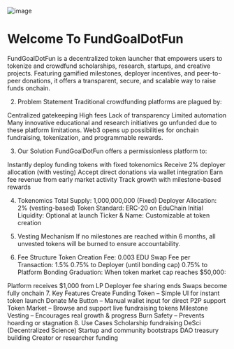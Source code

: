 ![image](https://github.com/user-attachments/assets/55f3997a-e9b9-4b4b-afc3-a258feec78da)

# Welcome To FundGoalDotFun

FundGoalDotFun is a decentralized token launcher that empowers users to tokenize and crowdfund scholarships, research, startups, and creative projects. Featuring gamified milestones, deployer incentives, and peer-to-peer donations, it offers a transparent, secure, and scalable way to raise funds onchain.

2. Problem Statement
Traditional crowdfunding platforms are plagued by:

Centralized gatekeeping
High fees
Lack of transparency
Limited automation
Many innovative educational and research initiatives go unfunded due to these platform limitations. Web3 opens up possibilities for onchain fundraising, tokenization, and programmable rewards.

3. Our Solution
FundGoalDotFun offers a permissionless platform to:

Instantly deploy funding tokens with fixed tokenomics
Receive 2% deployer allocation (with vesting)
Accept direct donations via wallet integration
Earn fee revenue from early market activity
Track growth with milestone-based rewards

4. Tokenomics
Total Supply: 1,000,000,000 (Fixed)
Deployer Allocation: 2% (vesting-based)
Token Standard: ERC-20 on EduChain
Initial Liquidity: Optional at launch
Ticker & Name: Customizable at token creation
6. Vesting Mechanism
If no milestones are reached within 6 months, all unvested tokens will be burned to ensure accountability.

5. Fee Structure
Token Creation Fee: 0.003 EDU
Swap Fee per Transaction: 1.5%
0.75% to Deployer (until bonding cap)
0.75% to Platform
Bonding Graduation:
When token market cap reaches $50,000:

Platform receives $1,000 from LP
Deployer fee sharing ends
Swaps become fully onchain
7. Key Features
 Create Funding Token – Simple UI for instant token launch
 Donate Me Button – Manual wallet input for direct P2P support
 Token Market – Browse and support live fundraising tokens
 Milestone Vesting – Encourages real growth & progress
 Burn Safety – Prevents hoarding or stagnation
8. Use Cases
Scholarship fundraising
DeSci (Decentralized Science)
Startup and community bootstraps
DAO treasury building
Creator or researcher funding
